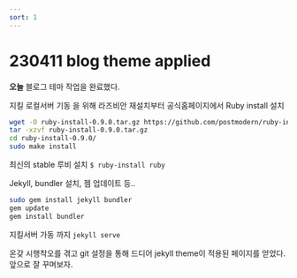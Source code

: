```yaml
---
sort: 1
---
```


# 230411 blog theme applied
**오늘**
블로그 테마 작업을 완료했다.

지킬 로컬서버 기동 을 위해 라즈비안 재설치부터 
공식홈페이지에서 Ruby install 설치
```sh
wget -O ruby-install-0.9.0.tar.gz https://github.com/postmodern/ruby-install/archive/v0.9.0.tar.gz
tar -xzvf ruby-install-0.9.0.tar.gz
cd ruby-install-0.9.0/
sudo make install
```
최신의 stable 루비 설치
`$ ruby-install ruby`

Jekyll, bundler 설치, 젬 업데이트 등..
```sh
sudo gem install jekyll bundler
gem update
gem install bundler
```
지킬서버 가동 까지
`jekyll serve`

온갖 시행착오를 겪고 git 설정을 통해
드디어 jekyll theme이 적용된 페이지를 얻었다.
앞으로  잘 꾸며보자.
